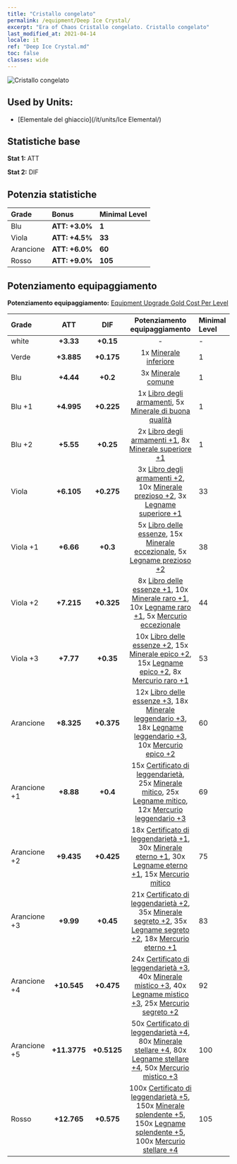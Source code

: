 ```yaml
---
title: "Cristallo congelato"
permalink: /equipment/Deep Ice Crystal/
excerpt: "Era of Chaos Cristallo congelato. Cristallo congelato"
last_modified_at: 2021-04-14
locale: it
ref: "Deep Ice Crystal.md"
toc: false
classes: wide
---
```


  ![Cristallo congelato](/images/e/e_9031.png)

## Used by Units:

* [Elementale del ghiaccio](/it/units/Ice Elemental/) 


## Statistiche base
 **Stat 1:** ATT

 **Stat 2:** DIF

## Potenzia statistiche

  |     Grade    |   Bonus | Minimal Level | 
  |:-------------|:--------|:--------------| 
  | Blu | **ATT: +3.0%** | **1** | 
  | Viola | **ATT: +4.5%** | **33** | 
  | Arancione | **ATT: +6.0%** | **60** | 
  | Rosso | **ATT: +9.0%** | **105** | 


## Potenziamento equipaggiamento
 **Potenziamento equipaggiamento:** [Equipment Upgrade Gold Cost Per Level](/equipment/EquipmentUpgradeCostPerLevel/) 

  |          Grade      | ATT | DIF | Potenziamento equipaggiamento | Minimal Level |
  |:--------------------|:---------:|:---------:|:----------------:|:--------------|
  | white | **+3.33** | **+0.15** | - | - |
  | Verde | **+3.885** | **+0.175** | 1x [Minerale inferiore](/it/Items/mat_1/) | 1 |
  | Blu | **+4.44** | **+0.2** | 3x [Minerale comune](/it/Items/mat_6/) | 1 |
  | Blu +1 | **+4.995** | **+0.225** | 1x [Libro degli armamenti](/it/Items/mat_18/), 5x [Minerale di buona qualità](/it/Items/mat_12/) | 1 |
  | Blu +2 | **+5.55** | **+0.25** | 2x [Libro degli armamenti +1](/it/Items/mat_25/), 8x [Minerale superiore +1](/it/Items/mat_19/) | 1 |
  | Viola | **+6.105** | **+0.275** | 3x [Libro degli armamenti +2](/it/Items/mat_32/), 10x [Minerale prezioso +2](/it/Items/mat_26/), 3x [Legname superiore +1](/it/Items/mat_20/) | 33 |
  | Viola +1 | **+6.66** | **+0.3** | 5x [Libro delle essenze](/it/Items/mat_39/), 15x [Minerale eccezionale](/it/Items/mat_33/), 5x [Legname prezioso +2](/it/Items/mat_27/) | 38 |
  | Viola +2 | **+7.215** | **+0.325** | 8x [Libro delle essenze +1](/it/Items/mat_46/), 10x [Minerale raro +1](/it/Items/mat_40/), 10x [Legname raro +1](/it/Items/mat_41/), 5x [Mercurio eccezionale](/it/Items/mat_35/) | 44 |
  | Viola +3 | **+7.77** | **+0.35** | 10x [Libro delle essenze +2](/it/Items/mat_53/), 15x [Minerale epico +2](/it/Items/mat_47/), 15x [Legname epico +2](/it/Items/mat_48/), 8x [Mercurio raro +1](/it/Items/mat_42/) | 53 |
  | Arancione | **+8.325** | **+0.375** | 12x [Libro delle essenze +3](/it/Items/mat_60/), 18x [Minerale leggendario +3](/it/Items/mat_54/), 18x [Legname leggendario +3](/it/Items/mat_55/), 10x [Mercurio epico +2](/it/Items/mat_49/) | 60 |
  | Arancione +1 | **+8.88** | **+0.4** | 15x [Certificato di leggendarietà](/it/Items/mat_67/), 25x [Minerale mitico](/it/Items/mat_61/), 25x [Legname mitico](/it/Items/mat_62/), 12x [Mercurio leggendario +3](/it/Items/mat_56/) | 69 |
  | Arancione +2 | **+9.435** | **+0.425** | 18x [Certificato di leggendarietà +1](/it/Items/mat_74/), 30x [Minerale eterno +1](/it/Items/mat_68/), 30x [Legname eterno +1](/it/Items/mat_69/), 15x [Mercurio mitico](/it/Items/mat_63/) | 75 |
  | Arancione +3 | **+9.99** | **+0.45** | 21x [Certificato di leggendarietà +2](/it/Items/mat_81/), 35x [Minerale segreto +2](/it/Items/mat_75/), 35x [Legname segreto +2](/it/Items/mat_76/), 18x [Mercurio eterno +1](/it/Items/mat_70/) | 83 |
  | Arancione +4 | **+10.545** | **+0.475** | 24x [Certificato di leggendarietà +3](/it/Items/mat_88/), 40x [Minerale mistico +3](/it/Items/mat_82/), 40x [Legname mistico +3](/it/Items/mat_83/), 25x [Mercurio segreto +2](/it/Items/mat_77/) | 92 |
  | Arancione +5 | **+11.3775** | **+0.5125** | 50x [Certificato di leggendarietà +4](/it/Items/mat_95/), 80x [Minerale stellare +4](/it/Items/mat_89/), 80x [Legname stellare +4](/it/Items/mat_90/), 50x [Mercurio mistico +3](/it/Items/mat_84/) | 100 |
  | Rosso | **+12.765** | **+0.575** | 100x [Certificato di leggendarietà +5](/it/Items/mat_102/), 150x [Minerale splendente +5](/it/Items/mat_96/), 150x [Legname splendente +5](/it/Items/mat_97/), 100x [Mercurio stellare +4](/it/Items/mat_91/) | 105 |

